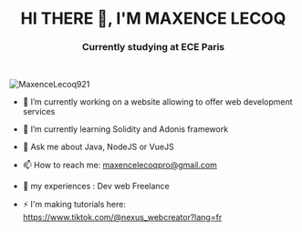 ## <h1 align="center">HI THERE 👋, I'M MAXENCE LECOQ</h1>


<h3 align="center">Currently studying at ECE Paris</h2>
<br>
<p align="left"> <img src="https://komarev.com/ghpvc/?username=MaxenceLecoq921&label=Profile%20views&color=0e75b6&style=flat" alt="MaxenceLecoq921" /> </p>

- 🔭 I’m currently working on a website allowing to offer web development services

- 🌱 I’m currently learning Solidity and Adonis framework

- 💬 Ask me about Java, NodeJS or VueJS

- 📫 How to reach me: maxencelecoqpro@gmail.com

- 📄 my experiences : Dev web Freelance

- ⚡ I'm making tutorials here: https://www.tiktok.com/@nexus_webcreator?lang=fr
<!--
**MaxenceLecoq921/MaxenceLecoq921** is a ✨ _special_ ✨ repository because its `README.md` (this file) appears on your GitHub profile.

Here are some ideas to get you started:

- 🔭 I’m currently working on ...
- 🌱 I’m currently learning ...
- 👯 I’m looking to collaborate on ...
- 🤔 I’m looking for help with ...
- 💬 Ask me about ...
- 📫 How to reach me: ...
- 😄 Pronouns: ...
- ⚡ Fun fact: ...
-->
